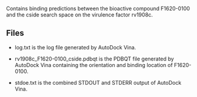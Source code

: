 Contains binding predictions between the bioactive compound F1620-0100 and the cside search space on the virulence factor rv1908c.

## Files

- log.txt is the log file generated by AutoDock Vina.

- rv1908c_F1620-0100_cside.pdbqt is the PDBQT file generated by AutoDock Vina containing the orientation and binding location of F1620-0100.

- stdoe.txt is the combined STDOUT and STDERR output of AutoDock Vina.

